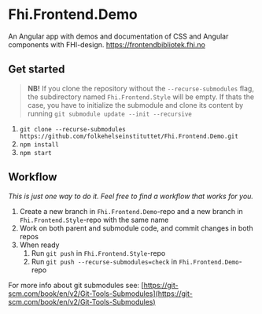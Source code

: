 # Fhi.Frontend.Demo

An Angular app with demos and documentation of CSS and Angular components with FHI-design.
https://frontendbibliotek.fhi.no

## Get started

>**NB!** If you clone the repository without the `--recurse-submodules` flag, the subdirectory named `Fhi.Frontend.Style` will be empty. If thats the case, you have to initialize the submodule and clone its content by running `git submodule update --init --recursive`

1. `git clone --recurse-submodules https://github.com/folkehelseinstituttet/Fhi.Frontend.Demo.git`
2. `npm install`
3. `npm start`

## Workflow

_This is just one way to do it. Feel free to find a workflow that works for you._

1. Create a new branch in `Fhi.Frontend.Demo`-repo and a new branch in `Fhi.Frontend.Style`-repo with the same name
2. Work on both parent and submodule code, and commit changes in both repos
3. When ready
   1. Run `git push` in `Fhi.Frontend.Style`-repo
   2. Run `git push --recurse-submodules=check` in `Fhi.Frontend.Demo`-repo

For more info about git submodules see: [https://git-scm.com/book/en/v2/Git-Tools-Submodules](https://git-scm.com/book/en/v2/Git-Tools-Submodules)
